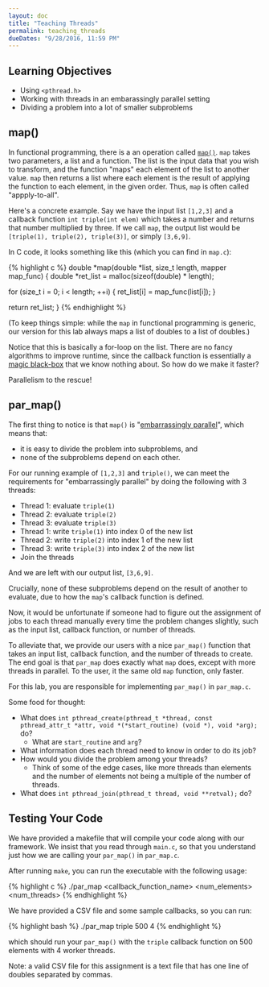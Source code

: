 ```yaml
---
layout: doc
title: "Teaching Threads"
permalink: teaching_threads
dueDates: "9/28/2016, 11:59 PM"
---
```


## Learning Objectives
* Using `<pthread.h>`
* Working with threads in an embarassingly parallel setting
* Dividing a problem into a lot of smaller subproblems

## map()

In functional programming, there is a an operation called [`map()`](https://en.wikipedia.org/wiki/Map_(higher-order_function)). `map` takes two parameters, a list and a function. The list is the input data that you wish to transform, and the function "maps" each element of the list to another value. `map` then returns a list where each element is the result of applying the function to each element, in the given order. Thus, `map` is often called "appply-to-all".

Here's a concrete example. Say we have the input list `[1,2,3]` and a callback function `int triple(int elem)` which takes a number and returns that number multiplied by three. If we call `map`, the output list would be `[triple(1), triple(2), triple(3)]`, or simply `[3,6,9]`.

In C code, it looks something like this (which you can find in `map.c`):

{% highlight c %}
double *map(double *list, size_t length, mapper map_func) {
  double *ret_list = malloc(sizeof(double) * length);

  for (size_t i = 0; i < length; ++i) {
    ret_list[i] = map_func(list[i]);
  }

  return ret_list;
}
{% endhighlight %}

(To keep things simple: while the `map` in functional programming is generic, our version for this lab always maps a list of doubles to a list of doubles.)

Notice that this is basically a for-loop on the list. There are no fancy algorithms to improve runtime, since the callback function is essentially a [magic black-box](https://en.wikipedia.org/wiki/Black_box) that we know nothing about. So how do we make it faster?

Parallelism to the rescue!

## par_map()

The first thing to notice is that `map()` is "[embarrassingly parallel](https://en.wikipedia.org/wiki/Embarrassingly_parallel)", which means that:

* it is easy to divide the problem into subproblems, and
* none of the subproblems depend on each other.

For our running example of `[1,2,3]` and `triple()`, we can meet the requirements for "embarrassingly parallel" by doing the following with 3 threads:

* Thread 1: evaluate `triple(1)`
* Thread 2: evaluate `triple(2)`
* Thread 3: evaluate `triple(3)`
* Thread 1: write `triple(1)` into index 0 of the new list
* Thread 2: write `triple(2)` into index 1 of the new list
* Thread 3: write `triple(3)` into index 2 of the new list
* Join the threads

And we are left with our output list, `[3,6,9]`.

Crucially, none of these subproblems depend on the result of another to evaluate, due to how the `map`'s callback function is defined.

Now, it would be unfortunate if someone had to figure out the assignment of jobs to each thread manually every time the problem changes slightly, such as the input list, callback function, or number of threads.

To alleviate that, we provide our users with a nice `par_map()` function that takes an input list, callback function, and the number of threads to create. The end goal is that `par_map` does exactly what `map` does, except with more threads in parallel. To the user, it the same old `map` function, only faster.

For this lab, you are responsible for implementing `par_map()` in `par_map.c`.

Some food for thought:

* What does `int pthread_create(pthread_t *thread, const pthread_attr_t *attr, void *(*start_routine) (void *), void *arg);` do?
	* What are `start_routine` and `arg`?
* What information does each thread need to know in order to do its job?
* How would you divide the problem among your threads?
	* Think of some of the edge cases, like more threads than elements and the number of elements not being a multiple of the number of threads.
* What does `int pthread_join(pthread_t thread, void **retval);` do?

## Testing Your Code

We have provided a makefile that will compile your code along with our framework. We insist that you read through `main.c`, so that you understand just how we are calling your `par_map()` in `par_map.c`.

After running `make`, you can run the executable with the following usage:

{% highlight c %}
./par_map <callback_function_name> <num_elements> <num_threads>
{% endhighlight %}

We have provided a CSV file and some sample callbacks, so you can run:

{% highlight bash %}
./par_map triple 500 4
{% endhighlight %}

which should run your `par_map()` with the `triple` callback function on 500 elements with 4 worker threads.

Note: a valid CSV file for this assignment is a text file that has one line of doubles separated by commas.
